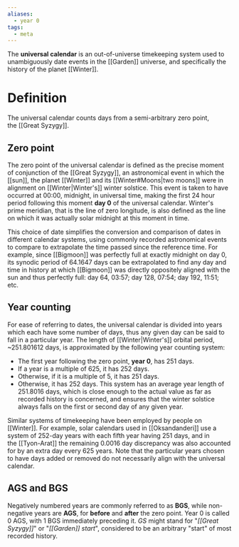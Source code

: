 ```yaml
---
aliases:
  - year 0
tags:
  - meta
---
```

The **universal calendar** is an out-of-universe timekeeping system used to unambiguously date events in the [[Garden]] universe, and specifically the history of the planet [[Winter]].
# Definition
The universal calendar counts days from a semi-arbitrary zero point, the [[Great Syzygy]].
## Zero point
The zero point of the universal calendar is defined as the precise moment of conjunction of the [[Great Syzygy]], an astronomical event in which the [[sun]], the planet [[Winter]] and its [[Winter#Moons|two moons]] were in alignment on [[Winter|Winter's]] winter solstice. This event is taken to have occurred at 00:00, midnight, in universal time, making the first 24 hour period following this moment **day 0** of the universal calendar. Winter's prime meridian, that is the line of zero longitude, is also defined as the line on which it was actually solar midnight at this moment in time.

This choice of date simplifies the conversion and comparison of dates in different calendar systems, using commonly recorded astronomical events to compare to extrapolate the time passed since the reference time. For example, since [[Bigmoon]] was perfectly full at exactly midnight on day 0, its synodic period of 64.1647 days can be extrapolated to find any day and time in history at which [[Bigmoon]] was directly oppositely aligned with the sun and thus perfectly full: day 64, 03:57; day 128, 07:54; day 192, 11:51; etc.
## Year counting
For ease of referring to dates, the universal calendar is divided into years which each have some number of days, thus any given day can be said to fall in a particular year. The length of [[Winter|Winter's]] orbital period, ~251.801612 days, is approximated by the following year counting system:
- The first year following the zero point, **year 0**, has 251 days.
- If a year is a multiple of 625, it has 252 days.
- Otherwise, if it is a multiple of 5, it has 251 days.
- Otherwise, it has 252 days.
This system has an average year length of 251.8016 days, which is close enough to the actual value as far as recorded history is concerned, and ensures that the winter solstice always falls on the first or second day of any given year.

Similar systems of timekeeping have been employed by people on [[Winter]]. For example, solar calendars used in [[Oksandanderi]] use a system of 252-day years with each fifth year having 251 days, and in the [[Tyon-Arat]] the remaining 0.0016 day discrepancy was also accounted for by an extra day every 625 years. Note that the particular years chosen to have days added or removed do not necessarily align with the universal calendar.
## AGS and BGS
Negatively numbered years are commonly referred to as **BGS**, while non-negative years are **AGS**, for **before** and **after** the zero point. Year 0 is called 0 AGS, with 1 BGS immediately preceding it. _GS_ might stand for "*[[Great Syzygy]]*" or "*[[Garden]] start*", considered to be an arbitrary "start" of most recorded history.